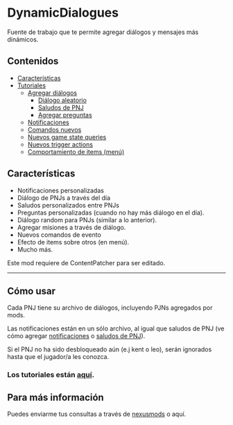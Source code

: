 # DynamicDialogues
Fuente de trabajo que te permite agregar diálogos y mensajes más dinámicos.


## Contenidos
* [Características](#características)
* [Tutoriales](#cómo-usar)
  * [Agregar diálogos](https://github.com/misty-spring/DynamicDialogues/blob/main/docs/es/creating-dialogues.md)
    * [Diálogo aleatorio](https://github.com/misty-spring/DynamicDialogues/blob/main/docs/es/creating-randomized-text.md)
    * [Saludos de PNJ](https://github.com/misty-spring/DynamicDialogues/blob/main/docs/es/creating-greetings.md)
    * [Agregar preguntas](https://github.com/misty-spring/DynamicDialogues/blob/main/docs/es/creating-questions.md)
  * [Notificaciones](https://github.com/misty-spring/DynamicDialogues/blob/main/docs/es/creating-notifs.md)
  * [Comandos nuevos](https://github.com/misty-spring/DynamicDialogues/blob/main/docs/es/event-commands.md)
  * [Nuevos game state queries](https://github.com/misty-spring/DynamicDialogues/blob/main/docs/es/game-state-queries.md)
  * [Nuevos trigger actions](https://github.com/misty-spring/DynamicDialogues/blob/main/docs/es/trigger-actions.md)
  * [Comportamiento de items (menú)](https://github.com/misty-spring/DynamicDialogues/blob/main/docs/es/menu-item-actions.md)


## Características
- Notificaciones personalizadas
- Diálogo de PNJs a través del día
- Saludos personalizados entre PNJs
- Preguntas personalizadas (cuando no hay más diálogo en el día).
- Diálogo random para PNJs (similar a lo anterior).
- Agregar misiones a través de diálogo.
- Nuevos comandos de evento
- Efecto de items sobre otros (en menú).
- Mucho más.

Este mod requiere de ContentPatcher para ser editado.

------------

## Cómo usar
Cada PNJ tiene su archivo de diálogos, incluyendo PJNs agregados por mods.

Las notificaciones están en un sólo archivo, al igual que saludos de PNJ (ve cómo agregar [notificaciones](https://github.com/misty-spring/DynamicDialogues/blob/main/docs/es/creating-notifs.md) o [saludos de PNJ](https://github.com/misty-spring/DynamicDialogues/blob/main/docs/es/creating-greetings.md)).

Si el PNJ no ha sido desbloqueado aún (e.j kent o leo), serán ignorados hasta que el jugador/a les conozca.

### Los tutoriales están [aquí](#contenidos).

## Para más información
Puedes enviarme tus consultas a través de [nexusmods](https://www.nexusmods.com/users/130944333) o aquí.
